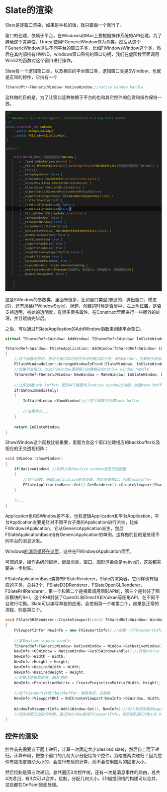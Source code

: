# Slate的渲染

Slate是逐窗口渲染，如果是手机的话，就只要画一个就行了。



窗口的创建，依赖于平台，在Windows和Mac上要根据操作系统的API创建，为了屏蔽这个差异性，Unreal使用FGenericWindow作为基类，然后从这个FGenericWindow派生不同平台的窗口子类，比如FWindowsWindow这个类，然后在其内部持有HWND，windows窗口系统的窗口句柄，我们在虚函数里面调用Win32的函数对这个窗口进行操作。



Slate有一个逻辑窗口类，以及相应的平台窗口类，逻辑窗口类是SWindow，也就是正常的控件，它持有一个

```c++
TSharedPtr<FGenericWindow> NativeWindow;//native window handle
```

这样做的目的是，为了让窗口这种依赖于平台的也和其它控件的创建和操作保持一致。

![](_static/Image/Slate/SWindow.png)

这是SWindow的参数类，里面有很多，比如窗口类型(普通的，弹出窗口，模态的)，还有风格(FWindowStyle)，标题，创建的时候是否居中，左上角位置，是否支持透明，初始的透明度，有很多很多属性。在Construct里面进行一些额外的处理，并且赋值完毕后。

之后，可以通过FSlateApplication的AddWindow函数来创建平台窗口。

```C++
virtual TSharedRef<SWindow> AddWindow( TSharedRef<SWindow> InSlateWindow, const bool bShowImmediately = true ) override;//这个bShowImmediately控制这个窗口是否立即创建RenderTarget，用于窗口的绘制
```



```c++
TSharedRef<SWindow> FSlateApplication::AddWindow(TSharedRef<SWindow> InSlateWindow, const bool bShowImmediately = true)
{
    //这个函数会排序，把这个窗口和之前打开过的窗口排个序，保持ZOrder，主要用于鼠标事件的穿透路由，从顶层窗口散播下去
	FSlateWindowHelper::ArrangeWindowToFront(SlateWindows, InSlateWindow);
    //创建平台窗口，为这个SWindow逻辑窗口创建相应的native window handle
	TSharedRef<FGenericWindow> NewWindow = MakeWindow( InSlateWindow, bShowImmediately );
    
    //立即创建back buffer，图形API需要传入native window的句柄，创建back buffer
    if(bShowImmediately)
    {
        InSlateWindow->ShowWindow();//这个函数会创建back buffer
        
        //设置焦点...
    }
    
    return InSlateWindow;
}
```



ShowWindow这个函数比较重要，里面为会这个窗口创建相应的backbuffer以及相应的正交透视矩阵：

```c++
void SWindow::ShowWindow()
{
	if(NativeWindow) //判断关联的native window是否已经创建
	{
		//这个函数，获取application的渲染器，然后创建视口，创建backbuffer
		FSlateApplicationBase::Get().GetRenderer()->CreateViewport(SharedThis(this));
	}
	
	//...
}
```



Application也和SWindow差不多，也有逻辑Application和平台Application，平台Application主要是针对不同平台子类的Application进行派生，比如FWindowsApplication，它从GenericApplication派生，然后FSlateApplicationBase持有GenericApplication的单例。这样做的目的是处理不同平台的消息派发。



Windows[的消息循环在这里](https://learn.microsoft.com/en-us/windows/win32/winmsg/using-messages-and-message-queues)，这些在FWindowsApplication里面。



可惜的是，操作系统的鼠标、键盘消息、窗口、图形渲染全是native的，这些都需要进一步封装。



FSlateApplicationBase类持有FSlateRenderer，Slate的渲染器，它同样也有相应的子类，总共3个，FSlateD3DRenderer，FSlateOpenGLRenderer，FSlateRHIRenderer，第一个和第二个是裸着调用图形API的，第三个是封装了图形模块的RHI，这个RHI封装了OpenGL和DirectX和Vulkan等图形API，在不同平台进行切换。Slate可以编写单独的应用，会使用第一个和第二个，如果是正常的流程，则是第三个。

```c++
void FSlateRHIRenderer::CreateViewport(const TSharedRef<SWindow> Window)
{
	FViewportInfo* NewInfo = new FViewportInfo();//创建一个FViewportInfo类
    
    //拿到native window handle
    TSharedRef<FGenericWindow> NativeWindow = Window->GetNativeWindow().ToSharedRef();
    NewInfo->OSWindow = NativeWindow->GetOSWindowHandle();//获取native window hand
    NewInfo->Width = Width;
    NewInfo->Height = Height;
    NewInfo->DesiredWidth = Width;
    NewInfo->DesiredHeight = Height;
    //创建正交投影矩阵，画UI用的
    NewInfo->ProjectionMatrix = CreateProjectionMatrix(Width, Height);
    
    //这个viewport存储了backbuffer，像素格式，交换链
    NewInfo->ViewportRHI = RHICreateViewport(NewInfo->OSWindow, Width, Height, bFullscreen, NewInfo->PixelFormat);
    
    WindowToViewportInfo.Add(&Window.Get(), NewInfo);//加入到渲染器的map里面，SWindow做Key，FViewportInfo做值
    //后续逐窗口渲染的时候，通过SWindow查找FViewportInfo，然后画到窗口的back buffer上面
}
```





## 控件的渲染

控件首先需要自下而上递归，计算一次固定大小(desired size)，然后自上而下递归，计算布局，把整个窗口的几何大小分配给每个控件，为啥要两次递归？因为控件有些指定自动大小的，会进行布局的计算，而不会使用图片的固定大小。



然后绘制是第三次递归，总共遍历3次控件树，还有一次是消息事件的路由，总共4次递归，有3次可以合并，绘制，分配几何大小，2D碰撞网格的构建可以合并，这些都在OnPaint里面处理。

























